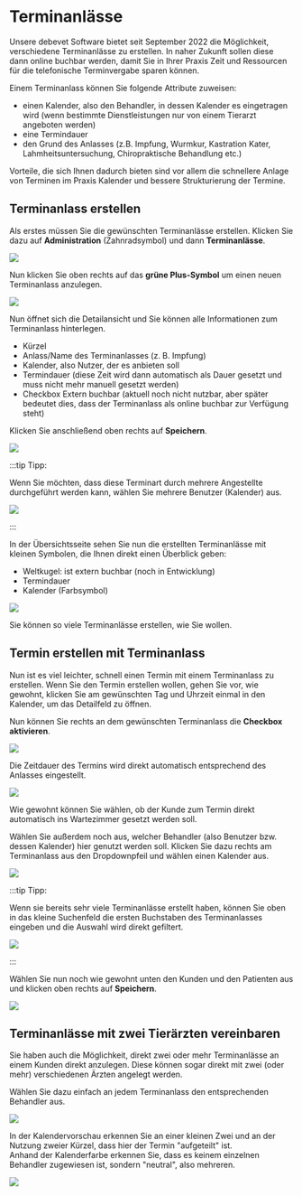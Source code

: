 # Terminanlässe 

Unsere debevet Software bietet seit  September 2022 die Möglichkeit, verschiedene Terminanlässe zu erstellen. In naher Zukunft 
sollen diese dann online buchbar werden, damit Sie in Ihrer Praxis Zeit und Ressourcen für die telefonische Terminvergabe sparen können.

Einem Terminanlass können Sie folgende Attribute zuweisen:
* einen Kalender, also den Behandler, in dessen Kalender es eingetragen wird (wenn bestimmte Dienstleistungen nur von einem Tierarzt angeboten werden)
* eine Termindauer
* den Grund des Anlasses (z.B. Impfung, Wurmkur, Kastration Kater, Lahmheitsuntersuchung, Chiropraktische Behandlung etc.)

Vorteile, die sich Ihnen dadurch bieten sind vor allem die schnellere Anlage von Terminen im Praxis Kalender und bessere Strukturierung der
Termine.

## Terminanlass erstellen 

Als erstes müssen Sie die gewünschten Terminanlässe erstellen. Klicken Sie dazu auf **Administration** (Zahnradsymbol) und dann
**Terminanlässe**. 

![](../../static/img/Admin/terminanlass1.png)  

Nun klicken Sie oben rechts auf das **grüne Plus-Symbol** um einen neuen Terminanlass anzulegen.  

![](../../static/img/Admin/terminanlass2.png)  

Nun öffnet sich die Detailansicht und Sie können alle Informationen zum Terminanlass hinterlegen. 
* Kürzel
* Anlass/Name des Terminanlasses (z. B. Impfung)
* Kalender, also Nutzer, der es anbieten soll
* Termindauer (diese Zeit wird dann automatisch als Dauer gesetzt und muss nicht mehr manuell gesetzt werden)
* Checkbox Extern buchbar (aktuell noch nicht nutzbar, aber später bedeutet dies, dass der Terminanlass als online buchbar zur Verfügung steht)

Klicken Sie anschließend oben rechts auf **Speichern**.  

![](../../static/img/Admin/terminanlass3.png)  

:::tip Tipp: 

Wenn Sie möchten, dass diese Terminart durch mehrere Angestellte durchgeführt werden kann, wählen Sie mehrere Benutzer (Kalender) aus.  

![](../../static/img/Admin/terminanlass4.png)  

::: 

In der Übersichtsseite sehen Sie nun die erstellten Terminanlässe mit kleinen Symbolen, die Ihnen direkt einen Überblick geben:

* Weltkugel: ist extern buchbar (noch in Entwicklung)
* Termindauer
* Kalender (Farbsymbol)  

![](../../static/img/Admin/terminanlass5.png)

Sie können so viele Terminanlässe erstellen, wie Sie wollen.

## Termin erstellen mit Terminanlass 

Nun ist es viel leichter, schnell einen Termin mit einem Terminanlass zu erstellen.
Wenn Sie den Termin erstellen wollen, gehen Sie vor, wie gewohnt, klicken Sie am gewünschten Tag und Uhrzeit einmal in den Kalender, um das 
Detailfeld zu öffnen.  

Nun können Sie rechts an dem gewünschten Terminanlass die **Checkbox aktivieren**. 

![](../../static/img/Admin/terminanlass_erstellen1.png)  

Die Zeitdauer des Termins wird direkt automatisch entsprechend des Anlasses eingestellt.  

![](../../static/img/Admin/terminanlass_dauer.png)  

Wie gewohnt können Sie wählen, ob der Kunde zum Termin direkt automatisch ins Wartezimmer gesetzt werden soll. 

Wählen Sie außerdem noch aus, welcher Behandler (also Benutzer bzw. dessen Kalender) hier genutzt werden soll. Klicken Sie dazu rechts am
Terminanlass aus den Dropdownpfeil und wählen einen Kalender aus.  

![](../../static/img/Admin/terminanlass_nutzerwahl.png)

:::tip Tipp:  

Wenn sie bereits sehr viele Terminanlässe erstellt haben, können Sie oben in das kleine Suchenfeld die ersten Buchstaben des Terminanlasses 
eingeben und die Auswahl wird direkt gefiltert.   

![](../../static/img/Admin/terminanlass_suchen.png)  

:::  

Wählen Sie nun noch wie gewohnt unten den Kunden und den Patienten aus und klicken oben rechts auf **Speichern**. 

![](../../static/img/Admin/terminanlass_speichern.png)

## Terminanlässe mit zwei Tierärzten vereinbaren  

Sie haben auch die Möglichkeit, direkt zwei oder mehr Terminanlässe an einem Kunden direkt anzulegen. Diese können sogar direkt mit
zwei (oder mehr) verschiedenen Ärzten angelegt werden. 

Wählen Sie dazu einfach an jedem Terminanlass den entsprechenden Behandler aus.   

![](../../static/img/Admin/terminanlass_zwei_aerzte.png)  

In der Kalendervorschau erkennen Sie an einer kleinen Zwei und an der Nutzung zweier Kürzel, dass hier der Termin "aufgeteilt" ist.   
Anhand der Kalenderfarbe erkennen Sie, dass es keinem einzelnen Behandler zugewiesen ist, sondern "neutral", also mehreren. 

![](../../static/img/Admin/kalenderansicht_2aerzte.png)  



